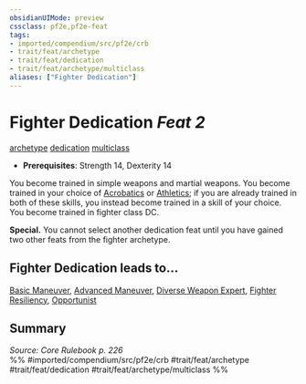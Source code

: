 ```yaml
---
obsidianUIMode: preview
cssclass: pf2e,pf2e-feat
tags:
- imported/compendium/src/pf2e/crb
- trait/feat/archetype
- trait/feat/dedication
- trait/feat/archetype/multiclass
aliases: ["Fighter Dedication"]
---
```

# Fighter Dedication  *Feat 2*  
[archetype](archetype.md)  [dedication](dedication.md)  [multiclass](multiclass.md)  

- **Prerequisites**: Strength 14, Dexterity 14

You become trained in simple weapons and martial weapons. You become trained in your choice of [Acrobatics](../skills.md#Acrobatics) or [Athletics](../skills.md#Athletics); if you are already trained in both of these skills, you instead become trained in a skill of your choice. You become trained in fighter class DC.

**Special.** You cannot select another dedication feat until you have gained two other feats from the fighter archetype.

## Fighter Dedication leads to...

[Basic Maneuver](basic-maneuver.md), [Advanced Maneuver](advanced-maneuver.md), [Diverse Weapon Expert](diverse-weapon-expert.md), [Fighter Resiliency](fighter-resiliency.md), [Opportunist](opportunist.md)

## Summary

*Source: Core Rulebook p. 226*  
%% #imported/compendium/src/pf2e/crb #trait/feat/archetype #trait/feat/dedication #trait/feat/archetype/multiclass %%